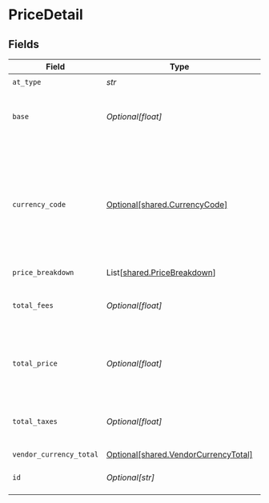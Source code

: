 # PriceDetail


## Fields

| Field                                                                                                                 | Type                                                                                                                  | Required                                                                                                              | Description                                                                                                           | Example                                                                                                               |
| --------------------------------------------------------------------------------------------------------------------- | --------------------------------------------------------------------------------------------------------------------- | --------------------------------------------------------------------------------------------------------------------- | --------------------------------------------------------------------------------------------------------------------- | --------------------------------------------------------------------------------------------------------------------- |
| `at_type`                                                                                                             | *str*                                                                                                                 | :heavy_check_mark:                                                                                                    | N/A                                                                                                                   | PriceDetail                                                                                                           |
| `base`                                                                                                                | *Optional[float]*                                                                                                     | :heavy_minus_sign:                                                                                                    | The total amount not including taxes and\/or fees                                                                     | 20.2                                                                                                                  |
| `currency_code`                                                                                                       | [Optional[shared.CurrencyCode]](../../models/shared/currencycode.md)                                                  | :heavy_minus_sign:                                                                                                    | Currency codes are the three-letter alphabetic codes that represent the various currencies used throughout the world. |                                                                                                                       |
| `price_breakdown`                                                                                                     | List[[shared.PriceBreakdown](../../models/shared/pricebreakdown.md)]                                                  | :heavy_minus_sign:                                                                                                    | N/A                                                                                                                   |                                                                                                                       |
| `total_fees`                                                                                                          | *Optional[float]*                                                                                                     | :heavy_minus_sign:                                                                                                    | The total of the fees included in the total price                                                                     | 201                                                                                                                   |
| `total_price`                                                                                                         | *Optional[float]*                                                                                                     | :heavy_minus_sign:                                                                                                    | The total price of the product in the currency indicated                                                              | 34                                                                                                                    |
| `total_taxes`                                                                                                         | *Optional[float]*                                                                                                     | :heavy_minus_sign:                                                                                                    | The total of the taxes included in the total price                                                                    | 34.4                                                                                                                  |
| `vendor_currency_total`                                                                                               | [Optional[shared.VendorCurrencyTotal]](../../models/shared/vendorcurrencytotal.md)                                    | :heavy_minus_sign:                                                                                                    | N/A                                                                                                                   |                                                                                                                       |
| `id`                                                                                                                  | *Optional[str]*                                                                                                       | :heavy_minus_sign:                                                                                                    | Internally referenced id                                                                                              | 2                                                                                                                     |